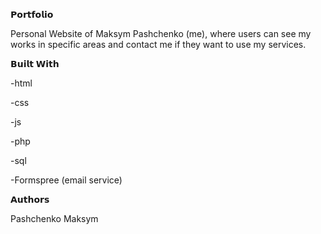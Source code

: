 𝗣𝗼𝗿𝘁𝗳𝗼𝗹𝗶𝗼

Personal Website of Maksym Pashchenko (me), where users can see my works in specific areas and contact me if they want to use my services.

𝗕𝘂𝗶𝗹𝘁 𝗪𝗶𝘁𝗵

-html

-css

-js

-php

-sql

-Formspree (email service)

𝗔𝘂𝘁𝗵𝗼𝗿𝘀

Pashchenko Maksym
